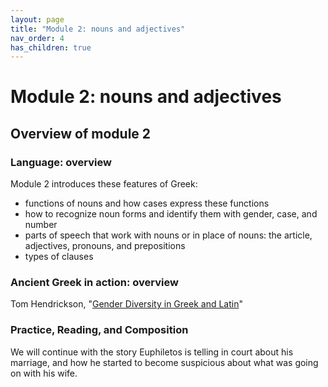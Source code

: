 ```yaml
---
layout: page
title: "Module 2: nouns and adjectives"
nav_order: 4
has_children: true
---
```



# Module 2:  nouns and adjectives



## Overview of module 2

### Language: overview

Module 2 introduces these features of Greek:

- functions of nouns and how cases express these functions
- how to recognize noun forms and identify them with gender, case, and number
- parts of speech that work with nouns or in place of nouns: the article, adjectives, pronouns, and prepositions
- types of clauses

### Ancient Greek in action: overview

Tom Hendrickson, "[Gender Diversity in Greek and Latin](https://medium.com/ad-meliora/gender-diversity-in-greek-and-latin-grammar-ten-ancient-discussions-df371fe19af8)"

### Practice, Reading, and Composition

We will continue with the story Euphiletos is telling in court about his marriage, and how he started to become suspicious about what was going on with his wife.

